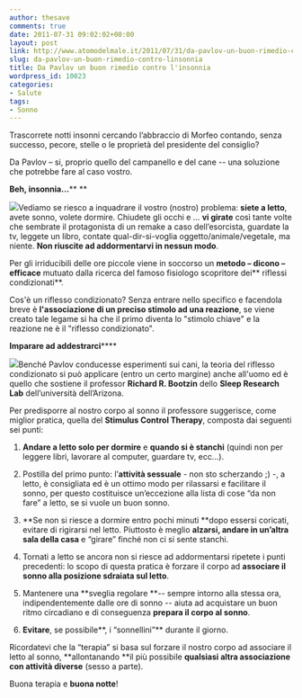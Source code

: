 ```yaml
---
author: thesave
comments: true
date: 2011-07-31 09:02:02+00:00
layout: post
link: http://www.atomodelmale.it/2011/07/31/da-pavlov-un-buon-rimedio-contro-linsonnia/
slug: da-pavlov-un-buon-rimedio-contro-linsonnia
title: Da Pavlov un buon rimedio contro l'insonnia
wordpress_id: 10023
categories:
- Salute
tags:
- Sonno
---
```


Trascorrete notti insonni cercando l’abbraccio di Morfeo contando, senza successo, pecore, stelle o le proprietà del presidente del consiglio?

Da Pavlov – si, proprio quello del campanello e del cane -- una soluzione che potrebbe fare al caso vostro.

**Beh, insonnia…**** **

![](http://www.atomodelmale.it/wp-content/uploads/2011/07/That_Dreadful_Insomnia_by_Sheeyo-300x273.png)Vediamo se riesco a inquadrare il vostro (nostro) problema: **siete a letto**, avete sonno, volete dormire. Chiudete gli occhi e … **vi girate** così tante volte che sembrate il protagonista di un remake a caso dell’esorcista, guardate la tv, leggete un libro, contate qual-dir-si-voglia oggetto/animale/vegetale, ma niente. **Non riuscite ad addormentarvi in nessun modo**.

Per gli irriducibili delle ore piccole viene in soccorso un **metodo **– dicono –** efficace** mutuato dalla ricerca del famoso fisiologo scopritore dei** riflessi condizionati**.

Cos'è un riflesso condizionato? Senza entrare nello specifico e facendola breve è **l'associazione di un preciso stimolo ad una reazione**, se viene creato tale legame si ha che il primo diventa lo "stimolo chiave" e la reazione ne è il "riflesso condizionato".

**Imparare ad addestrarci******

![](http://www.atomodelmale.it/wp-content/uploads/2011/07/insomnia_by_zeloco-134x150.jpg)Benché Pavlov conducesse esperimenti sui cani, la teoria del riflesso condizionato si può applicare (entro un certo margine) anche all'uomo ed è quello che sostiene il professor **Richard R. Bootzin** dello **Sleep Research Lab** dell’università dell’Arizona.

Per predisporre al nostro corpo al sonno il professore suggerisce, come miglior pratica, quella del **Stimulus Control Therapy**, composta dai seguenti sei punti:



	
  1. **Andare a letto solo per dormire** e **quando si è stanchi** (quindi non per leggere libri, lavorare al computer, guardare tv, ecc…).

	
  2. Postilla del primo punto: l’**attività sessuale** - non      sto scherzando ;) -, a letto, è consigliata ed è un ottimo modo per rilassarsi e facilitare il sonno,      per questo costituisce un’eccezione alla lista di cose “da non fare” a letto, se      si vuole un buon sonno.

	
  3. **Se non si riesce a dormire entro pochi minuti **dopo      essersi coricati, evitare di rigirarsi nel letto. Piuttosto è meglio      **alzarsi, andare in un’altra sala della casa** e “girare” finché non ci si      sente stanchi.

	
  4. Tornati a letto se ancora non si riesce ad addormentarsi ripetete i punti precedenti: lo scopo di questa      pratica è forzare il corpo ad **associare il sonno alla posizione      sdraiata sul letto**.

	
  5. Mantenere una **sveglia regolare **-- sempre intorno      alla stessa ora, indipendentemente dalle ore di sonno -- aiuta ad      acquistare un buon ritmo circadiano e di conseguenza **prepara il corpo al      sonno**.

	
  6. **Evitare**, se possibile**, i “sonnellini”** durante il      giorno.


Ricordatevi che la “terapia” si basa sul forzare il nostro corpo ad associare il letto al sonno, **allontanando **il più possibile **qualsiasi altra associazione con attività diverse** (sesso a parte).

Buona terapia e **buona notte**!
